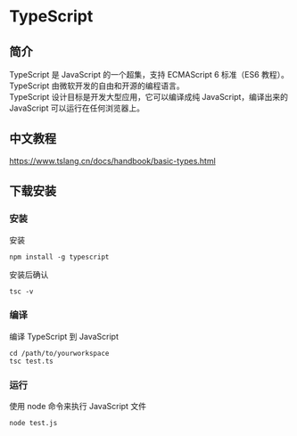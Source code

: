 # TypeScript

## 简介
TypeScript 是 JavaScript 的一个超集，支持 ECMAScript 6 标准（ES6 教程）。  
TypeScript 由微软开发的自由和开源的编程语言。  
TypeScript 设计目标是开发大型应用，它可以编译成纯 JavaScript，编译出来的 JavaScript 可以运行在任何浏览器上。  

## 中文教程
https://www.tslang.cn/docs/handbook/basic-types.html

## 下载安装

### 安装
安装
```
npm install -g typescript
```
安装后确认
```
tsc -v
```

### 编译
编译 TypeScript 到 JavaScript
```
cd /path/to/yourworkspace
tsc test.ts
```

### 运行
使用 node 命令来执行 JavaScript 文件
```
node test.js
```
